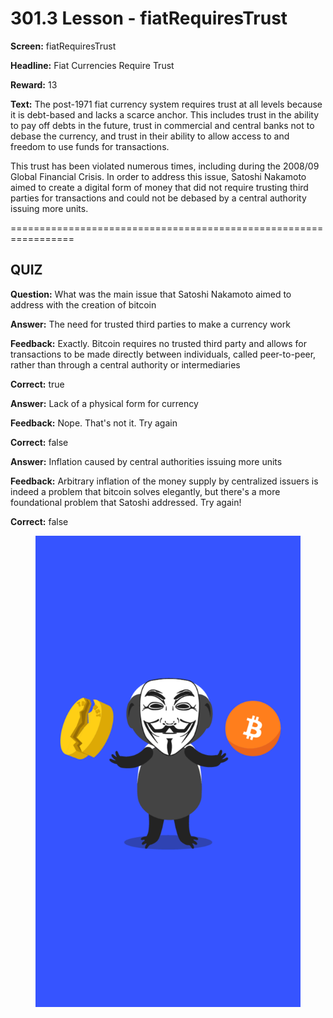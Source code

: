 # 301.3 Lesson - fiatRequiresTrust

**Screen:** fiatRequiresTrust

**Headline:** Fiat Currencies Require Trust

**Reward:** 13

**Text:** The post-1971 fiat currency system requires trust at all levels because it is debt-based and lacks a scarce anchor. This includes trust in the ability to pay off debts in the future, trust in commercial and central banks not to debase the currency, and trust in their ability to allow access to and freedom to use funds for transactions.

This trust has been violated numerous times, including during the 2008/09 Global Financial Crisis. In order to address this issue, Satoshi Nakamoto aimed to create a digital form of money that did not require trusting third parties for transactions and could not be debased by a central authority issuing more units.

\=================================================================

## QUIZ

**Question:** What was the main issue that Satoshi Nakamoto aimed to address with the creation of bitcoin

**Answer:** The need for trusted third parties to make a currency work

**Feedback:** Exactly. Bitcoin requires no trusted third party and allows for transactions to be made directly between individuals, called peer-to-peer, rather than through a central authority or intermediaries

**Correct:** true

**Answer:** Lack of a physical form for currency

**Feedback:** Nope. That's not it. Try again

**Correct:** false

**Answer:** Inflation caused by central authorities issuing more units

**Feedback:** Arbitrary inflation of the money supply by centralized issuers is indeed a problem that bitcoin solves elegantly, but there's a more foundational problem that Satoshi addressed. Try again!

**Correct:** false

<figure><img src="../.gitbook/assets/301-02 (1).png" alt=""><figcaption></figcaption></figure>
